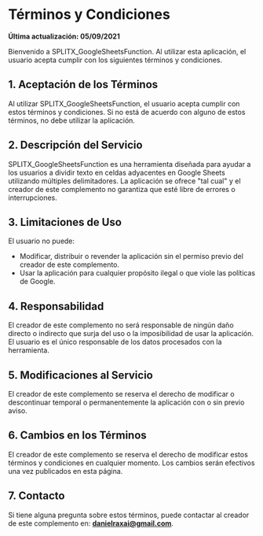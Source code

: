 # Términos y Condiciones

**Última actualización: 05/09/2021**

Bienvenido a SPLITX_GoogleSheetsFunction. Al utilizar esta aplicación, el usuario acepta cumplir con los siguientes términos y condiciones.

## 1. Aceptación de los Términos
Al utilizar SPLITX_GoogleSheetsFunction, el usuario acepta cumplir con estos términos y condiciones. Si no está de acuerdo con alguno de estos términos, no debe utilizar la aplicación.

## 2. Descripción del Servicio
SPLITX_GoogleSheetsFunction es una herramienta diseñada para ayudar a los usuarios a dividir texto en celdas adyacentes en Google Sheets utilizando múltiples delimitadores. La aplicación se ofrece "tal cual" y el creador de este complemento no garantiza que esté libre de errores o interrupciones.

## 3. Limitaciones de Uso
El usuario no puede:
- Modificar, distribuir o revender la aplicación sin el permiso previo del creador de este complemento.
- Usar la aplicación para cualquier propósito ilegal o que viole las políticas de Google.

## 4. Responsabilidad
El creador de este complemento no será responsable de ningún daño directo o indirecto que surja del uso o la imposibilidad de usar la aplicación. El usuario es el único responsable de los datos procesados con la herramienta.

## 5. Modificaciones al Servicio
El creador de este complemento se reserva el derecho de modificar o descontinuar temporal o permanentemente la aplicación con o sin previo aviso.

## 6. Cambios en los Términos
El creador de este complemento se reserva el derecho de modificar estos términos y condiciones en cualquier momento. Los cambios serán efectivos una vez publicados en esta página.

## 7. Contacto
Si tiene alguna pregunta sobre estos términos, puede contactar al creador de este complemento en: **danielraxai@gmail.com**.
